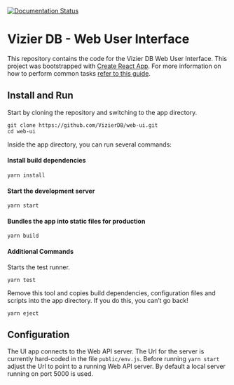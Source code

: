 [![Documentation Status](https://media.readthedocs.org/static/projects/badges/passing-flat.svg)](https://test-vizier-db.readthedocs.io/en/latest/)

# Vizier DB - Web User Interface

This repository contains the code for the Vizier DB Web User Interface. This project was bootstrapped with [Create React App](https://github.com/facebookincubator/create-react-app).
For more information on how to perform common tasks [refer to this guide](https://github.com/facebookincubator/create-react-app/blob/master/packages/react-scripts/template/README.md).

## Install and Run

Start by cloning the repository and switching to the app directory.

```
git clone https://github.com/VizierDB/web-ui.git
cd web-ui
```

Inside the app directory, you can run several commands:

#### Install build dependencies

```
yarn install
```

#### Start the development server
```
yarn start
```

#### Bundles the app into static files for production
```
yarn build
```

#### Additional Commands

Starts the test runner.
```
yarn test
```

Remove this tool and copies build dependencies, configuration files and scripts into the app directory. If you do this, you can’t go back!
```
yarn eject
```

## Configuration

The UI app connects to the Web API server. The Url for the server is currently hard-coded in the file ```public/env.js```. Before running ```yarn start``` adjust the Url to point to a running Web API server. By default a local server running on port 5000 is used.
